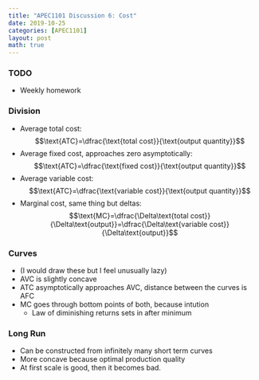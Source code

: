 ```yaml
---
title: "APEC1101 Discussion 6: Cost"
date: 2019-10-25
categories: [APEC1101]
layout: post
math: true
---
```


### TODO

- Weekly homework

### Division

- Average total cost: $$\text{ATC}=\dfrac{\text{total cost}}{\text{output quantity}}$$
- Average fixed cost, approaches zero asymptotically: $$\text{ATC}=\dfrac{\text{fixed cost}}{\text{output quantity}}$$
- Average variable cost: $$\text{ATC}=\dfrac{\text{variable cost}}{\text{output quantity}}$$
- Marginal cost, same thing but deltas: $$\text{MC}=\dfrac{\Delta\text{total cost}}{\Delta\text{output}}=\dfrac{\Delta\text{variable cost}}{\Delta\text{output}}$$

### Curves

- (I would draw these but I feel unusually lazy)
- AVC is slightly concave
- ATC asymptotically approaches AVC, distance between the curves is AFC
- MC goes through bottom points of both, because intution
    - Law of diminishing returns sets in after minimum

### Long Run

- Can be constructed from infinitely many short term curves
- More concave because optimal production quality
- At first scale is good, then it becomes bad.